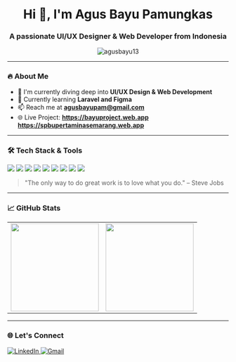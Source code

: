 <!-- ## Hi there 👋 -->
<h1 align="center">Hi 👋, I'm Agus Bayu Pamungkas</h1>
<h3 align="center">A passionate UI/UX Designer & Web Developer from Indonesia</h3>

<p align="center">
  <img src="https://komarev.com/ghpvc/?username=agusbayu13&label=Profile%20views&color=0e75b6&style=flat" alt="agusbayu13" />
</p>

---

### 🔥 About Me

- 🎨 I'm currently diving deep into **UI/UX Design & Web Development**
- 🧠 Currently learning **Laravel and Figma**
- 📫 Reach me at **agusbayupam@gmail.com**
- 🌐 Live Project:
     **https://bayuproject.web.app**
     **https://spbupertaminasemarang.web.app** 

---

### 🛠️ Tech Stack & Tools

<p>
  <img src="https://img.shields.io/badge/Figma-F24E1E?logo=figma&logoColor=white&style=for-the-badge" />
  <img src="https://img.shields.io/badge/GitHub-181717?logo=github&logoColor=white&style=for-the-badge" />
  <img src="https://img.shields.io/badge/Trello-0079BF?logo=trello&logoColor=white&style=for-the-badge" />
  <img src="https://img.shields.io/badge/Notion-000000?logo=notion&logoColor=white&style=for-the-badge" />
  <img src="https://img.shields.io/badge/Laravel-FF2D20?logo=laravel&logoColor=white&style=for-the-badge" />
  <img src="https://img.shields.io/badge/HTML5-E34F26?logo=html5&logoColor=white&style=for-the-badge" />
  <img src="https://img.shields.io/badge/CSS3-1572B6?logo=css3&logoColor=white&style=for-the-badge" />
  <img src="https://img.shields.io/badge/JavaScript-F7DF1E?logo=javascript&logoColor=black&style=for-the-badge" />
  <img src="https://img.shields.io/badge/PHP-777BB4?logo=php&logoColor=white&style=for-the-badge" />
</p>

> "The only way to do great work is to love what you do." – Steve Jobs
---
### 📈 GitHub Stats
<p align="center">
    <table>
    <tr>
      <td>
        <img src="https://streak-stats.demolab.com?user=agusbayu13&theme=radical" height="200" />
      </td>
      <td>
        <img src="https://github-readme-stats.vercel.app/api/top-langs/?username=agusbayu13&layout=compact&theme=radical" height="200" />
      </td>
    </tr>
  </table>
</p>

---

<!-- ### 🐍 GitHub Contribution Snake

![snake gif](https://raw.githubusercontent.com/agusbayu13/agusbayu13/output/dist/github-contribution-grid-snake.svg)

--- -->

### 🌐 Let's Connect

<p align="left">
  <a href="https://linkedin.com/in/agusbayupamungkas" target="_blank">
    <img src="https://img.shields.io/badge/LinkedIn-Agus%20Bayu%20Pamungkas-blue?style=for-the-badge&logo=linkedin&logoColor=white" alt="LinkedIn" />
  </a>
  <a href="mailto:agusbayupam@gmail.com">
    <img src="https://img.shields.io/badge/Gmail-agusbayupam@gmail.com-c14438?style=for-the-badge&logo=gmail&logoColor=white" alt="Gmail" />
  </a>
</p>

<!--
**agusbayu13/agusbayu13** is a ✨ _special_ ✨ repository because its `README.md` (this file) appears on your GitHub profile.

Here are some ideas to get you started:

- 🔭 I’m currently working on ...
- 🌱 I’m currently learning ...
- 👯 I’m looking to collaborate on ...
- 🤔 I’m looking for help with ...
- 💬 Ask me about ...
- 📫 How to reach me: ...
- 😄 Pronouns: ...
- ⚡ Fun fact: ...
-->

